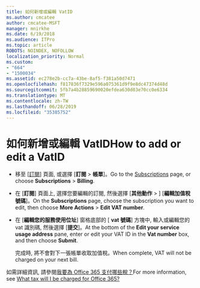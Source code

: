 ```yaml
---
title: 如何新增或編輯 VatID
ms.author: cmcatee
author: cmcatee-MSFT
manager: mnirkhe
ms.date: 6/19/2018
ms.audience: ITPro
ms.topic: article
ROBOTS: NOINDEX, NOFOLLOW
localization_priority: Normal
ms.custom:
- "664"
- "1500034"
ms.assetid: ec278e2b-cc7a-43be-8af5-f381a50d7471
ms.openlocfilehash: f817836f7329e596a075361d9f9e8dc47374d48d
ms.sourcegitcommit: 5fb7a4b28859690020efdea630d03e70cc0e6334
ms.translationtype: MT
ms.contentlocale: zh-TW
ms.lasthandoff: 06/28/2019
ms.locfileid: "35385752"
---
```

# <a name="how-to-add-or-edit-a-vatid"></a><span data-ttu-id="4da66-102">如何新增或編輯 VatID</span><span class="sxs-lookup"><span data-stu-id="4da66-102">How to add or edit a VatID</span></span>

- <span data-ttu-id="4da66-103">移至 [[訂閱](https://go.microsoft.com/fwlink/p/?linkid=842054)] 頁面, 或選擇 [**訂閱** \> **帳單**]。</span><span class="sxs-lookup"><span data-stu-id="4da66-103">Go to the [Subscriptions](https://go.microsoft.com/fwlink/p/?linkid=842054) page, or choose **Subscriptions** \> **Billing**.</span></span>

- <span data-ttu-id="4da66-104">在 [**訂閱**] 頁面上, 選擇您要編輯的訂閱, 然後選擇 [**其他動作** \> ] [**編輯加值稅號碼**]。</span><span class="sxs-lookup"><span data-stu-id="4da66-104">On the **Subscriptions** page, choose the subscription you want to edit, then choose **More Actions** \> **Edit VAT number**.</span></span>

- <span data-ttu-id="4da66-105">在 [**編輯您的服務使用位址**] 窗格底部的 [ **vat 號碼**] 方塊中, 輸入或編輯您的 vat 識別碼, 然後選擇 [**提交**]。</span><span class="sxs-lookup"><span data-stu-id="4da66-105">At the bottom of the **Edit your service usage address** pane, enter or edit your VAT ID in the **Vat number** box, and then choose **Submit**.</span></span>

    <span data-ttu-id="4da66-106">完成時, 將不會對下一張帳單收取加值稅。</span><span class="sxs-lookup"><span data-stu-id="4da66-106">When complete, VAT will not be charged on your next bill.</span></span>

<span data-ttu-id="4da66-107">如需詳細資訊, 請參閱[我要為 Office 365 支付哪些稅？](https://support.office.com/article/7e77382b-b966-4ad5-a515-9e629a777a22.aspx)</span><span class="sxs-lookup"><span data-stu-id="4da66-107">For more information, see [What tax will I be charged for Office 365?](https://support.office.com/article/7e77382b-b966-4ad5-a515-9e629a777a22.aspx)</span></span>
  
